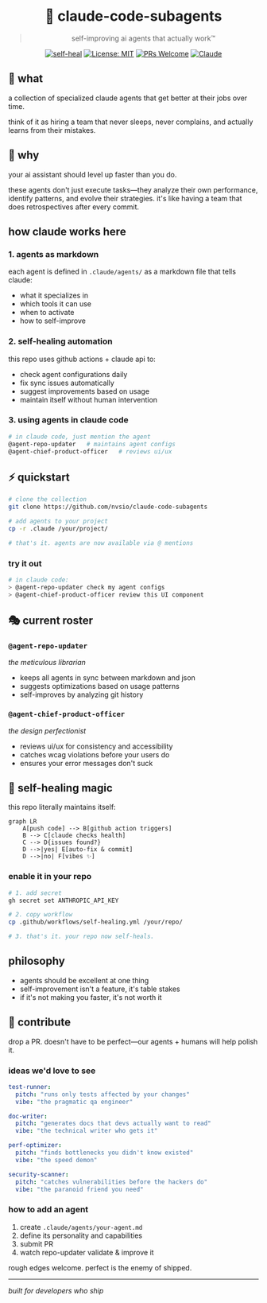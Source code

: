 <div align="center">

# 🤖 claude-code-subagents

> self-improving ai agents that actually work™

[![self-heal](https://github.com/nvsio/claude-code-subagents/actions/workflows/self-healing.yml/badge.svg)](https://github.com/nvsio/claude-code-subagents/actions/workflows/self-healing.yml)
[![License: MIT](https://img.shields.io/badge/License-MIT-yellow.svg)](https://opensource.org/licenses/MIT)
[![PRs Welcome](https://img.shields.io/badge/PRs-welcome-brightgreen.svg)](http://makeapullrequest.com)
[![Claude](https://img.shields.io/badge/Powered%20by-Claude-orange)](https://claude.ai)

</div>

## 🤔 what

a collection of specialized claude agents that get better at their jobs over time. 

think of it as hiring a team that never sleeps, never complains, and actually learns from their mistakes.

## 🚀 why

your ai assistant should level up faster than you do. 

these agents don't just execute tasks—they analyze their own performance, identify patterns, and evolve their strategies. it's like having a team that does retrospectives after every commit.

## how claude works here

### 1. agents as markdown
each agent is defined in `.claude/agents/` as a markdown file that tells claude:
- what it specializes in
- which tools it can use
- when to activate
- how to self-improve

### 2. self-healing automation
this repo uses github actions + claude api to:
- check agent configurations daily
- fix sync issues automatically
- suggest improvements based on usage
- maintain itself without human intervention

### 3. using agents in claude code
```bash
# in claude code, just mention the agent
@agent-repo-updater   # maintains agent configs
@agent-chief-product-officer   # reviews ui/ux
```

## ⚡ quickstart

```bash
# clone the collection
git clone https://github.com/nvsio/claude-code-subagents

# add agents to your project
cp -r .claude /your/project/

# that's it. agents are now available via @ mentions
```

### try it out
```bash
# in claude code:
> @agent-repo-updater check my agent configs
> @agent-chief-product-officer review this UI component
```

## 🎭 current roster

### `@agent-repo-updater` 
*the meticulous librarian*
- keeps all agents in sync between markdown and json
- suggests optimizations based on usage patterns
- self-improves by analyzing git history

### `@agent-chief-product-officer`
*the design perfectionist*
- reviews ui/ux for consistency and accessibility
- catches wcag violations before your users do
- ensures your error messages don't suck

## 🔄 self-healing magic

this repo literally maintains itself:

```mermaid
graph LR
    A[push code] --> B[github action triggers]
    B --> C[claude checks health]
    C --> D{issues found?}
    D -->|yes| E[auto-fix & commit]
    D -->|no| F[vibes ✨]
```

### enable it in your repo
```bash
# 1. add secret
gh secret set ANTHROPIC_API_KEY

# 2. copy workflow
cp .github/workflows/self-healing.yml /your/repo/

# 3. that's it. your repo now self-heals.
```

## philosophy

- agents should be excellent at one thing
- self-improvement isn't a feature, it's table stakes
- if it's not making you faster, it's not worth it

## 🤝 contribute

drop a PR. doesn't have to be perfect—our agents + humans will help polish it.

### ideas we'd love to see

```yaml
test-runner:
  pitch: "runs only tests affected by your changes"
  vibe: "the pragmatic qa engineer"

doc-writer:
  pitch: "generates docs that devs actually want to read"  
  vibe: "the technical writer who gets it"

perf-optimizer:
  pitch: "finds bottlenecks you didn't know existed"
  vibe: "the speed demon"

security-scanner:
  pitch: "catches vulnerabilities before the hackers do"
  vibe: "the paranoid friend you need"
```

### how to add an agent

1. create `.claude/agents/your-agent.md`
2. define its personality and capabilities
3. submit PR
4. watch repo-updater validate & improve it

rough edges welcome. perfect is the enemy of shipped.

---

*built for developers who ship*
